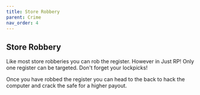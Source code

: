 ```yaml
---
title: Store Robbery
parent: Crime
nav_order: 4
---
```


## Store Robbery

Like most store robberies you can rob the register. However in Just RP! Only one register can be targeted. Don't forget your lockpicks!

Once you have robbed the register you can head to the back to hack the computer and crack the safe for a higher payout. 

